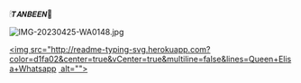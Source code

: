 🕯𝙏𝘼𝙉𝘽𝙀𝙀𝙉🐧

![IMG-20230425-WA0148.jpg](https://user-images.githubusercontent.com/131713491/234157834-c2ca415e-f30f-409e-bd38-81e0ca0a5a5e.jpg)



  <a href="#"><img src="http://readme-typing-svg.herokuapp.com?color=d1fa02&center=true&vCenter=true&multiline=false&lines=Queen+Elisa+Whatsapp <a href="#"><img src="http://readme-typing-svg.herokuapp.com?color=d1fa02&center=true&vCenter=true&multiline=false&lines=🕯𝙏𝘼𝙉𝘽𝙀𝙀𝙉🐧+𝙒𝙃𝘼𝙏𝙎𝘼𝙋𝙋+𝐁𝐎𝐓" alt="">
                    alt="">

